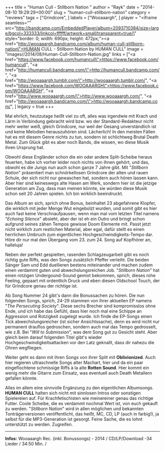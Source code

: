 +++
title = "Human Cull - Stillborn Nation "
author = "Rayk"
date = "2014-08-10 19:29:29+00:00"
slug = "human-cull-stillborn-nation"
category = "reviews"
tags = ["Grindcore", ]
labels = ["Wooaaargh", ]
player = "<iframe seamless=\"\" src=\"http://bandcamp.com/EmbeddedPlayer/album=2093710384/size=large/bgcol=333333/linkcol=ffffff/artwork=small/transparent=true/\" style=\"border: 0; width: 690px; height: 472px;\"><a href=\"http://wooaaargh.bandcamp.com/album/human-cull-stillborn-nation\">HUMAN CULL - Stillborn Nation by HUMAN CULL</a></iframe>"
image = "images//2014/08/Human-Cull-Stillborn-Nation.jpg"
links = ["<a href=\"https://www.facebook.com/humancull\">https://www.facebook.com/humancull</a>", "<a href=\"http://humancull.bandcamp.com/\">http://humancull.bandcamp.com/</a>", "<a href=\"http://wooaaargh.tumblr.com/\">http://wooaaargh.tumblr.com/</a>", "<a href=\"https://www.facebook.com/WOOAAARGH\">https://www.facebook.com/WOOAAARGH</a>", "<a href=\"http://www.wooaaargh.com/\">http://www.wooaaargh.com/</a>", "<a href=\"http://wooaaargh.bandcamp.com/\">http://wooaaargh.bandcamp.com/</a>", ]
legacy = true
+++

Mal ehrlich, heutzutage heißt viel zu oft, alles was irgendwie mit Krach und Lärm in Verbindung gebracht wird bzw. wo der Standard-Redakteur nicht mehr weiter weiß, gleich Grindcore, nur weil der Gesang unverständlich ist und keine Melodien herauszuhören sind. Lächerlich! In den meisten Fällen hat es mit diesem Genre nichts zu tun, sondern ist schlichtweg Brutal Death Metal. Zum Glück gibt es aber noch Bands, die wissen, wo diese Musik ihren Ursprung hat.

Obwohl diese Engländer schon die ein oder andere Split-Scheibe heraus feuerten, habe ich vorher leider noch nichts von ihnen gehört, und das, obwohl es die Jungs nun auch schon ganze 7 Jahre gibt. Mit "_Stillborn Nation_" präsentiert man schnörkellosen Grindcore der alten und rauen Schule, der sich nicht nur gewaschen hat, sondern auch hören lassen kann. Aber hier sind keineswegs alte Hasen am Werk, sondern hier ist die jetzige Generation am Zug, dass man meinen könnte, sie würden diese Musik schon seit 20 Jahren spielen. Ich bin wirklich beeindruckt.

Das Album an sich, sprich ohne Bonus, beinhaltet 23 abgefahrene Klopfer, die wirklich mit jeder Menge Wut eingebolzt wurden, und somit gibt es hier auch fast keine Verschnaufpausen, wenn man mal vom letzten Titel namens "_Echoing Silence_" absieht, aber der ist eh ein Outro und bringt schon aufgrund seines zähen Tempos gewisse Doom Elemente mit. Passt jetzt nicht wirklich zum restlichen Material, aber egal, dafür stellt es einen herrlichen Umbruch zum eigentlichen Hochgeschwindigkeits-Tempo dar. Höre dir nur mal den Übergang vom 23. zum 24. Song auf Kopfhörer an, halleluja!

Neben der perfekt gespielten, rasenden Schlagzeugarbeit gibt es noch richtig gute Riffs, was den Songs zusätzlich Pfeffer verleiht. Die beiden Sänger Sam und Edd duellieren bestens miteinander und machen zudem einen verdammt guten und abwechslungsreichen Job. "_Stillborn Nation_" hat einen rotzigen Undergound-Sound gemixt bekommen, sprich, dieses rohe Feeling, gepaart mit ordentlich Druck und eben diesen Oldschool Touch, der für Grindcore genau der richtige ist.

Ab Song Nummer 24 gibt's dann die Bonussachen zu hören. Die nun folgenden Songs, sprich, 24-29 stammen von ihrer aktuellen EP namens "_The Persecuting Society_". Diese sechs Brecher sind kompromisslos ohne Ende, und ich habe das Gefühl, dass hier noch mal eine Schippe an Aggression und Rotzigkeit zugelegt wurde. Ich finde die EP-Songs einen Tick abwechslungsreicher (ist sicher Ansichtssache), denn es wird nicht nur permanent drauflos gedroschen, sondern auch mal das Tempo gedrosselt, wie z.B. Bei "_Will to Submission_", was dem Song gut zu Gesicht steht. Aber gleich beim darauf folgenden Titel gibt's wieder Hochgeschwindigkeitsattacken vor den Latz geknallt, dass dir nahezu die Ohren wegfliegen.

Weiter geht es dann mit ihren Songs von ihrer Split mit **Oblivionized**. Auch hier regieren ultraschnelle Songs alter Machart, hier und da ein paar eingeflochtene schmissige Riffs à la alte **Rotten Sound**. Hier kommt ein wenig mehr die Gitarre zum Einsatz, was eventuell auch Death Metallern gefallen könnte.

Alles im allem eine sinnvolle Ergänzung zu den eigentlichen Albumsongs. **HUMAN CULL** halten sich nicht mit sinnlosen Intros oder sonstigen Spielereien auf. Für Krachfetischisten wie meinereiner genau das richtige Futter. Coole Scheibe, die es verdammt nochmal Wert ist, von euch gekauft zu werden. "_Stillborn Nation_" wird in allen möglichen und bekannten Tonträgerversionen veröffentlicht, das heißt, MC, CD, LP (auch in farbig!), ja selbst für die MP3-Generation ist gesorgt. Feine Sache, die es lohnt unterstützt zu werden. Zugreifen.







---
**Infos:**
Wooaaargh Rec. (inkl. Bonussongs) - 2014 / 
CD/LP/Download -34 Lieder / 34:50 Min. / 
